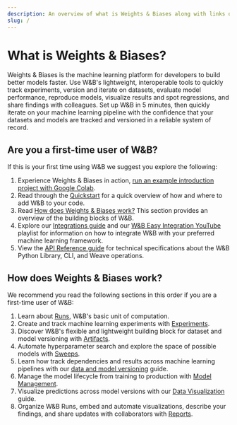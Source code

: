 ```yaml
---
description: An overview of what is Weights & Biases along with links on how to get started if you are a first time user.
slug: /
---
```


# What is Weights & Biases?

Weights & Biases is the machine learning platform for developers to build better models faster. Use W&B's lightweight, interoperable tools to quickly track experiments, version and iterate on datasets, evaluate model performance, reproduce models, visualize results and spot regressions, and share findings with colleagues.
Set up W&B in 5 minutes, then quickly iterate on your machine learning pipeline with the confidence that your datasets and models are tracked and versioned in a reliable system of record.

<!-- ![](@site/static/images/general/diagram_2021.png) -->

## Are you a first-time user of W&B?
If this is your first time using W&B we suggest you explore the following:

1. Experience Weights & Biases in action, [run an example introduction project with Google Colab](http://wandb.me/intro).
1. Read through the [Quickstart](../quickstart.md) for a quick overview of how and where to add W&B to your code.
2. Read [How does Weights & Biases work?](#how-does-weights--biases-work) This section provides an overview of the building blocks of W&B.
3. Explore our [Integrations guide](./integrations/intro.md) and our [W&B Easy Integration YouTube](https://www.youtube.com/watch?v=UkjwWybwh8g&list=PLD80i8An1OEGDADxOBaH71ZwieZ9nmPGC&index=3&ab_channel=Weights%26Biases) playlist for information on how to integrate W&B with your preferred machine learning framework.
4. View the [API Reference guide](../ref/README.md) for technical specifications about the W&B Python Library, CLI, and Weave operations.


## How does Weights & Biases work?
We recommend you read the following sections in this order if you are a first-time user of W&B:

1. Learn about [Runs](./runs/intro.md), W&B's basic unit of computation. 
2. Create and track machine learning experiments with [Experiments](./track/intro.md).
3. Discover W&B's flexible and lightweight building block for dataset and model versioning with [Artifacts](./artifacts/intro.md).
4. Automate hyperparameter search and explore the space of possible models with [Sweeps](./sweeps/intro.md).
5. Learn how track dependencies and results across machine learning pipelines with our [data and model versioning](./data-vis/intro.md) guide.
6. Manage the model lifecycle from training to production with [Model Management](./models/intro.md).
7. Visualize predictions across model versions with our [Data Visualization](./data-vis/intro.md) guide.
8. Organize W&B Runs, embed and automate visualizations, describe your findings, and share updates with collaborators with [Reports](./reports/intro.md).

